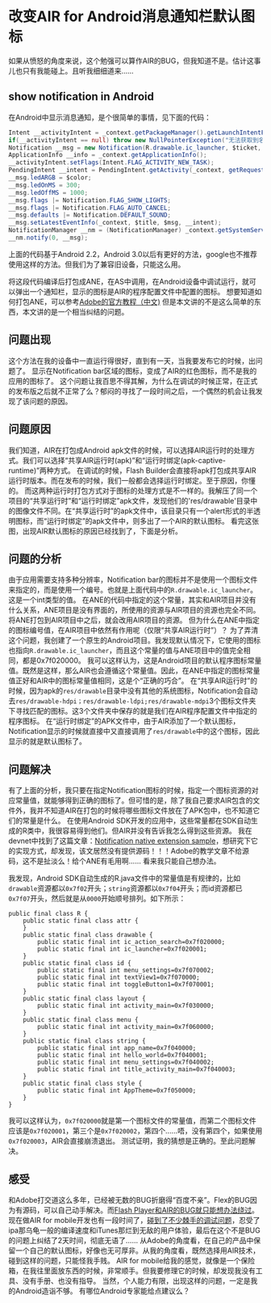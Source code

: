 # 改变AIR for Android消息通知栏默认图标
如果从愤怒的角度来说，这个勉强可以算作AIR的BUG，但我知道不是。估计这事儿也只有我能碰上。且听我细细道来……
## show notification in Android
在Android中显示消息通知，是个很简单的事情，见下面的代码：

```actionscript
Intent __activityIntent = _context.getPackageManager().getLaunchIntentForPackage(_setting.getPackageName());
if(__activityIntent == null) throw new NullPointerException("无法获取到名称为【"+_setting.getPackageName()+"】的Intent!");
Notification __msg = new Notification(R.drawable.ic_launcher, $ticket, System.currentTimeMillis());
ApplicationInfo __info = _context.getApplicationInfo();
__activityIntent.setFlags(Intent.FLAG_ACTIVITY_NEW_TASK);
PendingIntent __intent = PendingIntent.getActivity(_context, getRequestCode(), __activityIntent, PendingIntent.FLAG_UPDATE_CURRENT);
__msg.ledARGB = $color;
__msg.ledOnMS = 300;
__msg.ledOffMS = 1000;
__msg.flags |= Notification.FLAG_SHOW_LIGHTS;
__msg.flags |= Notification.FLAG_AUTO_CANCEL;
__msg.defaults |= Notification.DEFAULT_SOUND;
__msg.setLatestEventInfo(_context, $title, $msg, __intent);
NotificationManager __nm = (NotificationManager) _context.getSystemService(Context.NOTIFICATION_SERVICE);
__nm.notify(0, __msg);
```
上面的代码基于Android 2.2，Android 3.0以后有更好的方法，google也不推荐使用这样的方法。但我们为了兼容旧设备，只能这么用。

将这段代码编译后打包成ANE，在AS中调用，在Android设备中调试运行，就可以弹出一个通知栏，显示的图标是AIR的程序配置文件中配置的图标。
想要知道如何打包ANE，可以参考[Adobe的官方教程（中文)](https://help.adobe.com/zh_CN/air/extensions/index.html)
但是本文讲的不是这么简单的东西，本文讲的是一个相当纠结的问题。
## 问题出现
这个方法在我的设备中一直运行得很好，直到有一天，当我要发布它的时候，出问题了。
显示在Notification bar区域的图标，变成了AIR的红色图标，而不是我的应用的图标了。
这个问题让我百思不得其解，为什么在调试的时候正常，在正式的发布版之后就不正常了么？郁闷的寻找了一段时间之后，一个偶然的机会让我发现了该问题的原因。

## 问题原因
我们知道，AIR在打包成Android apk文件的时候，可以选择AIR运行时的处理方式。我们可以选择“共享AIR运行时(apk)”和“运行时绑定(apk-captive-runtime)”两种方式。
在调试的时候，Flash Builder会直接将apk打包成共享AIR运行时版本。而在发布的时候，我们一般都会选择运行时绑定。至于原因，你懂的。
而这两种运行时打包方式对于图标的处理方式是不一样的。我解压了同一个项目的“共享运行时”和“运行时绑定”apk文件，发现他们的'res/drawable'目录中的图像文件不同。在“共享运行时”的apk文件中，该目录只有一个alert形式的半透明图标，而“运行时绑定”的apk文件中，则多出了一个AIR的默认图标。
看完这张图，出现AIR默认图标的原因已经找到了，下面是分析。

## 问题的分析
由于应用需要支持多种分辨率，Notification bar的图标并不是使用一个图标文件来指定的，而是使用一个编号。也就是上面代码中的`R.drawable.ic_launcher`。这是一个int类型的值。
在ANE的代码中指定的这个常量，其实和AIR项目并没有什么关系，ANE项目是没有界面的，所使用的资源与AIR项目的资源也完全不同。将ANE打包到AIR项目中之后，就会改用AIR项目的资源。
但为什么在ANE中指定的图标编号值，在AIR项目中依然有作用呢（仅限“共享AIR运行时”）？
为了弄清这个问题，我创建了一个原生的Android项目。我发现默认情况下，它使用的图标也指向`R.drawable.ic_launcher`，而且这个常量的值与ANE项目中的值完全相同，都是0x7f020000。
我可以这样认为，这是Android项目的默认程序图标常量值。既然是这样，那么AIR也会遵循这个常量值。因此，在ANE中指定的图标常量值正好和AIR中的图标常量值相同，这是个“正确的巧合”。
在“共享AIR运行时”的时候，因为apk的`res/drawable`目录中没有其他的系统图标，Notification会自动去`res/drawable-hdpi；res/drawable-ldpi;res/drawable-mdpi`3个图标文件夹下寻找匹配的图标。这3个文件夹中保存的就是我们在AIR程序配置文件中指定的程序图标。
在“运行时绑定”的APK文件中，由于AIR添加了一个默认图标，Notification显示的时候就直接中又直接调用了`res/drawable`中的这个图标，因此显示的就是默认图标了。

## 问题解决
有了上面的分析，我只要在指定Notification图标的时候，指定一个图标资源的对应常量值，就能够得到正确的图标了。但可惜的是，除了我自己要求AIR包含的文件外，我并不知道AIR在打包的时候将哪些图标文件放在了APK包中，也不知道它们的常量是什么。
在使用Android SDK开发的应用中，这些常量都在SDK自动生成的R类中，我很容易得到他们。但AIR并没有告诉我怎么得到这些资源。
我在devnet中找到了这篇文章：[Notification native extension sample](https://www.adobe.com/devnet/air.html)，想研究下它的实现方式，却发现，该文居然没有提供源码！！！Adobe的教学文章不给源码，这不是扯淡么！给个ANE有毛用啊……
看来我只能自己想办法。

我发现，Android SDK自动生成的R.java文件中的常量值是有规律的，比如`drawable`资源都以`0x7f02`开头；`string`资源都以`0x7f04`开头；而id资源都已`0x7f07`开头，然后就是从`0000`开始顺号排列。如下所示：
```
public final class R {
    public static final class attr {
    }
    public static final class drawable {
        public static final int ic_action_search=0x7f020000;
        public static final int ic_launcher=0x7f020001;
    }
    public static final class id {
        public static final int menu_settings=0x7f070002;
        public static final int textView1=0x7f070000;
        public static final int toggleButton1=0x7f070001;
    }
    public static final class layout {
        public static final int activity_main=0x7f030000;
    }
    public static final class menu {
        public static final int activity_main=0x7f060000;
    }
    public static final class string {
        public static final int app_name=0x7f040000;
        public static final int hello_world=0x7f040001;
        public static final int menu_settings=0x7f040002;
        public static final int title_activity_main=0x7f040003;
    }
    public static final class style {
        public static final int AppTheme=0x7f050000;
    }
}
```
我可以这样认为，`0x7f020000`就是第一个图标文件的常量值，而第二个图标文件应该是`0x7f020001`，第三个是`0x7f020002`，第四个……唔，没有第四个，如果使用`0x7f020003`，AIR会直接崩溃退出。
测试证明，我的猜想是正确的。至此问题解决。

## 感受
和Adobe打交道这么多年，已经被无数的BUG折磨得“百度不亲”。Flex的BUG因为有源码，可以自己动手解决。而[Flash Player和AIR的BUG就只能想办法绕过](https://blog.zengrong.net/post/1390.html)。现在做AIR for mobile开发也有一段时间了，[碰到了不少棘手的调试问题](https://blog.zengrong.net/post/1654.html)，忍受了ipa那乌龟一般的编译速度和iTunes那烂到无敌的用户体验，最后在这个不是BUG的问题上纠结了2天时间，彻底无语了……
从Adobe的角度看，在自己的产品中保留一个自己的默认图标，好像也无可厚非。从我的角度看，既然选择用AIR技术，碰到这样的问题，只能怪我手贱。
AIR for mobile给我的感觉，就像是一个保险箱，在我往里面放东西的时候，非常顺手。但我要修理它的时候，却发现我没有工具、没有手册、也没有指导。
当然，个人能力有限，出现这样的问题，一定是我的Android造诣不够。
有哪位Android专家能给点建议么？